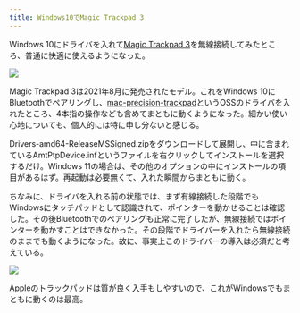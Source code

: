 ```yaml
---
title: Windows10でMagic Trackpad 3
---
```

Windows 10にドライバを入れて[Magic Trackpad 3](https://www.amazon.co.jp/dp/B09BTT6FJ9)を無線接続してみたところ、普通に快適に使えるようになった。

![](https://lh3.googleusercontent.com/VkQp8ZIvfj8reKPMhct-iLGzJqyHuGC4pZCwg-LkL_wIdTQN1uQF3SyyXqgFbJFQmtLUngHGwpVSKb7ziM6QrEoNOR1hOuj9R3_XrsRa5cejF3qz9fptKRLXcFoTbZYRcpIrPzlKfv4cbR-4WEfYBeY_DIKEcXAapo3GAoJ8GSu-bHwDbH4Otk71Hw)

Magic Trackpad 3は2021年8月に発売されたモデル。これをWindows 10にBluetoothでペアリングし、[mac-precision-trackpad](https://github.com/imbushuo/mac-precision-touchpad)というOSSのドライバを入れたところ、4本指の操作なども含めてまともに動くようになった。細かい使い心地についても、個人的には特に申し分ないと感じる。

Drivers-amd64-ReleaseMSSigned.zipをダウンロードして展開し、中に含まれているAmtPtpDevice.infというファイルを右クリックしてインストールを選択するだけ。Windows 11の場合は、その他のオプションの中にインストールの項目があるはず。再起動は必要無くて、入れた瞬間からまともに動く。

ちなみに、ドライバを入れる前の状態では、まず有線接続した段階でもWindowsにタッチパッドとして認識されて、ポインターを動かせることは確認した。その後Bluetoothでのペアリングも正常に完了したが、無線接続ではポインターを動かすことはできなかった。その段階でドライバーを入れたら無線接続のままでも動くようになった。故に、事実上このドライバーの導入は必須だと考えている。

![](https://lh4.googleusercontent.com/06ymMBt27ge5On_8FODMEPVcNhwmzzaNfXZHKzSobcZqSNOzk0xvVRPm6KhzA06XOBMDxgUVEznzdlcaUsKOc5t3OjgsThkZ7mpxBsRnuESoXMYH0vLmtb_rrmbMi1PGyImQcI9SLG3st-3y7JxD7VvKTPO7XxenY7d5pBrgMrit5zg1jgIIAFqBng)

Appleのトラックパッドは質が良く入手もしやすいので、これがWindowsでもまともに動くのは最高。
